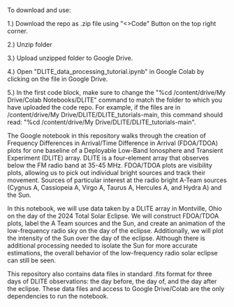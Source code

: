 To download and use: 

1.) Download the repo as .zip file using "<>Code" Button on the top right corner. 

2.) Unzip folder

3.) Upload unzipped folder to Google Drive. 

4.) Open "DLITE_data_processing_tutorial.ipynb" in Google Colab by clicking on the file in Google Drive.

5.) In the first code block, make sure to change the "%cd /content/drive/My Drive/Colab Notebooks/DLITE" command to match the folder to which you have uploaded the code repo. For example, if the files are in /content/drive/My Drive/DLITE/DLITE_tutorials-main, this command should read: "%cd /content/drive/My Drive/DLITE/DLITE_tutorials-main".


The Google notebook in this repository walks through the creation of Frequency Differences in Arrival/Time Difference in Arrival (FDOA/TDOA) plots for one baseline of a Deployable Low-Band Ionosphere and Transient Experiment (DLITE) array. DLITE is a four-element array that observes below the FM radio band at 35-45 MHz. FDOA/TDOA plots are visibility plots, allowing us to pick out individual bright sources and track their movement. Sources of particular interest at the radio bright A-Team sources (Cygnus A, Cassiopeia A, Virgo A, Taurus A, Hercules A, and Hydra A) and the Sun.

In this notebook, we will use data taken by a DLITE array in Montville, Ohio on the day of the 2024 Total Solar Eclipse. We will construct FDOA/TDOA plots, label the A Team sources and the Sun, and create an animation of the low-frequency radio sky on the day of the eclipse. Additionally, we will plot the intensity of the Sun over the day of the eclipse. Although there is additional processing needed to isolate the Sun for more accurate estimations, the overall behavior of the low-frequency radio solar eclipse can still be seen.

This repository also contains data files in standard .fits format for three days of DLITE observations: the day before, the day of, and the day after the eclipse. These data files and access to Google Drive/Colab are the only dependencies to run the notebook.  
